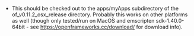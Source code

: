 * This should be checked out to the apps/myApps subdirectory of the of_v0.11.2_osx_release directory. Probably this works on other platforms as well (though only tested/run on MacOS and emscripten sdk-1.40.0-64bit - see https://openframeworks.cc/download/ for download info). 
